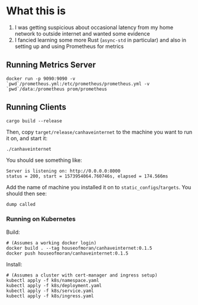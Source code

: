 # What this is

1. I was getting suspicious about occasional latency from my home network to outside internet and wanted some evidence
2. I fancied learning some more Rust (`async-std` in particular) and also in setting up and using Prometheus for metrics

## Running Metrics Server

    docker run -p 9090:9090 -v `pwd`/prometheus.yml:/etc/prometheus/prometheus.yml -v `pwd`/data:/prometheus prom/prometheus

## Running Clients

    cargo build --release

Then, copy `target/release/canhaveinternet` to the machine you want to run it on, and start it:

    ./canhaveinternet

You should see something like:

    Server is listening on: http://0.0.0.0:8000
    status = 200, start = 1573954064.760746s, elapsed = 174.566ms

Add the name of machine you installed it on to `static_configs`/`targets`. You should then see:

    dump called

### Running on Kubernetes

Build:

    # (Assumes a working docker login)
    docker build . --tag houseofmoran/canhaveinternet:0.1.5
    docker push houseofmoran/canhaveinternet:0.1.5

Install:

    # (Assumes a cluster with cert-manager and ingress setup)
    kubectl apply -f k8s/namespace.yaml
    kubectl apply -f k8s/deployment.yaml
    kubectl apply -f k8s/service.yaml
    kubectl apply -f k8s/ingress.yaml
